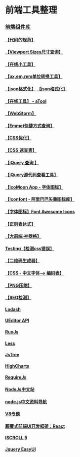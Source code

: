 <h1>前端工具整理</h1>
<h3><a href="http://top.css88.com/archives/660">前端组件库</a></h3>
<h4><a href="http://www.css88.com/doc/codeguide/">【代码的规范】</a></h4>
<h4><a href="http://viewportsizes.com/?filter=">【Viewport Sizes尺寸查询】</a></h4>
<h4><a href="http://www.xueui.cn/design/online-tools">【在线小工具】</a></h4>
<h4><a href="http://pxtoem.com/">【px,em,rem单位转换工具】</a></h4>
<h4>
    <a href="http://jsonlint.com/">【json格式化】</a>
    <a href="http://www.jsoneditoronline.org/">【json格式化】</a>
</h4>
<h4><a href="http://www.atool.org/">【在线工具】 - aTool </a></h4>
<h4><a href="http://my.oschina.net/maomi/blog/137807">【WebStorm】</a></h4>
<h4><a href="http://emmet.evget.com/">【Emmet快捷方式查询】</a></h4>
<h4><a href="http://www.css88.com/tool/csstidy/">【CSS优化】</a></h4>
<h4><a href="http://code.ciaoca.com/style/css-cheat-sheet/">【CSS 速查表】</a></h4>
<h4><a href="http://oscarotero.com/jquery/">【jQuery 查询 】</a></h4>
<h4><a href="http://www.css88.com/tool/jQuerySourceViewer/#v=1.7.2&fn=jQuery.find">【jQuery源代码查看工具】</a></h4>
<h4><a href="https://icomoon.io/app/#/select">【IcoMoon App - 字体图标】</a></h4>
<h4><a href="http://www.iconfont.cn/">【Iconfont - 阿里巴巴矢量图标库】</a></h4>
<h4><a href="http://fontawesome.io/icons/">【字体图标】Font Awesome Icons</a></h4>
<h4><a href="http://www.w3cfuns.com/tools.php?mod=regex">【正则表达式】</a></h4>
<h4><a href="http://www.w3cfuns.com/tools.php">【大前端·神器格】</a></h4>
<h4><a href="http://meyerweb.com/eric/tools/css/diagnostics/demo-not.html">Testing【检测css错误】</a></h4>
<h4><a href="http://cli.im/">【二维码生成器】</a></h4>
<h4><a href="http://code.ciaoca.com/style/cssfont2unicode/">【CSS - 中文字体—> 编码表】</a></h4>
<h4><a href="http://www.atool.org/pngcompression.php">【PNG压缩】</a></h4>
<h4><a href="http://nibbler.silktide.com/en_US/progress/www.uiessays.com">【SEO检测】</a></h4>
<h4><a href="https://lodash.com/docs">Lodash</a></h4>
<h4><a href="http://ueditor.baidu.com/doc/#toolbar">UEditor API</a></h4>
<h4><a href="http://runjs.cn/code/vvd7bpzb">RunJs</a></h4>
<h4><a href="http://www.bootcss.com/p/lesscss/">Less</a></h4>
<h4><a href="http://www.jstree.com/docs/json/">JsTree</a></h4>
<h4><a href="http://api.highcharts.com/highcharts">HighCharts</a></h4>
<h4><a href="http://requirejs.org/">RequireJs</a></h4>
<h4><a href="https://cnodejs.org/getstart">NodeJs中文站</a></h4>
<h4><a href="http://top.css88.com/archives/680">node.js中文资料导航</a></h4>
<h4><a href="http://newhtml.net/category/v8%E4%B8%93%E9%A2%98/">V8专题</a></h4>
<h4><a href="http://www.infoq.com/cn/articles/subversion-front-end-ui-development-framework-react">颠覆式前端UI开发框架：React</a></h4>
<h4><a href="http://cubiq.org/iscroll-5">ISCROLL 5</a></h4>
<h4><a href="http://www.jeasyui.net/">Jquery EasyUI</a></h4>